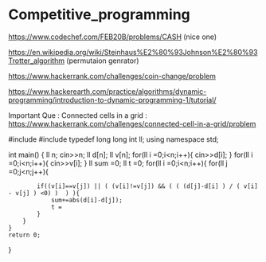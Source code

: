 # Competitive_programming

https://www.codechef.com/FEB20B/problems/CASH (nice one)

https://en.wikipedia.org/wiki/Steinhaus%E2%80%93Johnson%E2%80%93Trotter_algorithm  (permutaion genrator)

https://www.hackerrank.com/challenges/coin-change/problem

https://www.hackerearth.com/practice/algorithms/dynamic-programming/introduction-to-dynamic-programming-1/tutorial/

Important Que : Connected cells in a grid : https://www.hackerrank.com/challenges/connected-cell-in-a-grid/problem



#include <iostream>
#include <cmath>
typedef long long int ll;
using namespace std;

int main() {
    ll n;
    cin>>n;
    ll d[n];
    ll v[n];
    for(ll i =0;i<n;i++){
        cin>>d[i];
    }
    for(ll i =0;i<n;i++){
        cin>>v[i];
    }
    ll sum =0;
    ll t =0;
    for(ll i =0;i<n;i++){
        for(ll j =0;j<n;j++){
            
            if((v[i]==v[j]) || ( (v[i]!=v[j]) && ( ( (d[j]-d[i] ) / ( v[i] - v[j] ) <0) )  ) ){
                sum+=abs(d[i]-d[j]);
                t = 
            }
        }
    }
	return 0;
}
